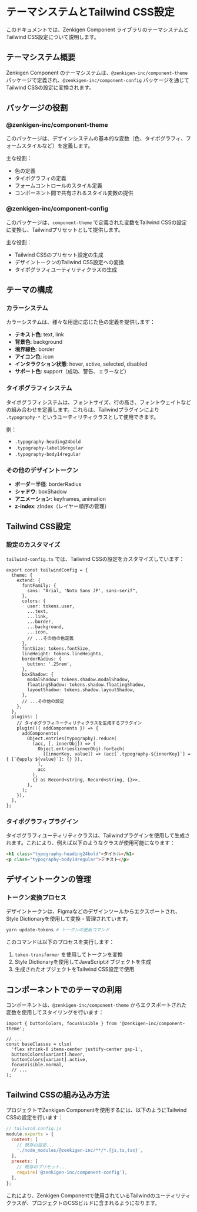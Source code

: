 # テーマシステムとTailwind CSS設定

このドキュメントでは、Zenkigen Component ライブラリのテーマシステムとTailwind CSS設定について説明します。

## テーマシステム概要

Zenkigen Component のテーマシステムは、`@zenkigen-inc/component-theme` パッケージで定義され、`@zenkigen-inc/component-config` パッケージを通じてTailwind CSSの設定に変換されます。

## パッケージの役割

### @zenkigen-inc/component-theme

このパッケージは、デザインシステムの基本的な変数（色、タイポグラフィ、フォームスタイルなど）を定義します。

主な役割：

- 色の定義
- タイポグラフィの定義
- フォームコントロールのスタイル定義
- コンポーネント間で共有されるスタイル変数の提供

### @zenkigen-inc/component-config

このパッケージは、`component-theme` で定義された変数をTailwind CSSの設定に変換し、Tailwindプリセットとして提供します。

主な役割：

- Tailwind CSSのプリセット設定の生成
- デザイントークンのTailwind CSS設定への変換
- タイポグラフィユーティリティクラスの生成

## テーマの構成

### カラーシステム

カラーシステムは、様々な用途に応じた色の定義を提供します：

- **テキスト色**: text, link
- **背景色**: background
- **境界線色**: border
- **アイコン色**: icon
- **インタラクション状態**: hover, active, selected, disabled
- **サポート色**: support（成功、警告、エラーなど）

### タイポグラフィシステム

タイポグラフィシステムは、フォントサイズ、行の高さ、フォントウェイトなどの組み合わせを定義します。これらは、Tailwindプラグインにより `.typography-*` というユーティリティクラスとして使用できます。

例：

- `.typography-heading24bold`
- `.typography-label16regular`
- `.typography-body14regular`

### その他のデザイントークン

- **ボーダー半径**: borderRadius
- **シャドウ**: boxShadow
- **アニメーション**: keyframes, animation
- **z-index**: zIndex（レイヤー順序の管理）

## Tailwind CSS設定

### 設定のカスタマイズ

`tailwind-config.ts` では、Tailwind CSSの設定をカスタマイズしています：

```tsx
export const tailwindConfig = {
  theme: {
    extend: {
      fontFamily: {
        sans: "Arial, 'Noto Sans JP', sans-serif",
      },
      colors: {
        user: tokens.user,
        ...text,
        ...link,
        ...border,
        ...background,
        ...icon,
        // ...その他の色定義
      },
      fontSize: tokens.fontSize,
      lineHeight: tokens.lineHeights,
      borderRadius: {
        button: '.25rem',
      },
      boxShadow: {
        modalShadow: tokens.shadow.modalShadow,
        floatingShadow: tokens.shadow.floatingShadow,
        layoutShadow: tokens.shadow.layoutShadow,
      },
      // ...その他の設定
    },
  },
  plugins: [
    // タイポグラフィユーティリティクラスを生成するプラグイン
    plugin(({ addComponents }) => {
      addComponents(
        Object.entries(typography).reduce(
          (acc, [, innerObj]) => (
            Object.entries(innerObj).forEach(
              ([innerKey, value]) => (acc[`.typography-${innerKey}`] = { [`@apply ${value}`]: {} }),
            ),
            acc
          ),
          {} as Record<string, Record<string, {}>>,
        ),
      );
    }),
  ],
};
```

### タイポグラフィプラグイン

タイポグラフィユーティリティクラスは、Tailwindプラグインを使用して生成されます。これにより、例えば以下のようなクラスが使用可能になります：

```html
<h1 class="typography-heading24bold">タイトル</h1>
<p class="typography-body14regular">テキスト</p>
```

## デザイントークンの管理

### トークン変換プロセス

デザイントークンは、Figmaなどのデザインツールからエクスポートされ、Style Dictionaryを使用して変換・管理されています。

```bash
yarn update-tokens # トークンの更新コマンド
```

このコマンドは以下のプロセスを実行します：

1. `token-transformer` を使用してトークンを変換
2. Style Dictionaryを使用してJavaScriptオブジェクトを生成
3. 生成されたオブジェクトをTailwind CSS設定で使用

## コンポーネントでのテーマの利用

コンポーネントは、`@zenkigen-inc/component-theme` からエクスポートされた変数を使用してスタイリングを行います：

```tsx
import { buttonColors, focusVisible } from '@zenkigen-inc/component-theme';

// ...
const baseClasses = clsx(
  'flex shrink-0 items-center justify-center gap-1',
  buttonColors[variant].hover,
  buttonColors[variant].active,
  focusVisible.normal,
  // ...
);
```

## Tailwind CSSの組み込み方法

プロジェクトでZenkigen Componentを使用するには、以下のようにTailwind CSSの設定を行います：

```js
// tailwind.config.js
module.exports = {
  content: [
    // 既存の設定...
    './node_modules/@zenkigen-inc/**/*.{js,ts,tsx}',
  ],
  presets: [
    // 既存のプリセット...
    require('@zenkigen-inc/component-config'),
  ],
};
```

これにより、Zenkigen Componentで使用されているTailwindのユーティリティクラスが、プロジェクトのCSSビルドに含まれるようになります。
